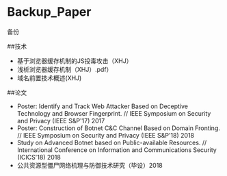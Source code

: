 # Backup_Paper
备份

##技术
- 基于浏览器缓存机制的JS投毒攻击（XHJ）
- 浅析浏览器缓存机制（XHJ）.pdf）
- 域名前置技术概述(XHJ)

##论文
- Poster: Identify and Track Web Attacker Based on Deceptive Technology and Browser Fingerprint. // IEEE Symposium on Security and Privacy (IEEE S&P'17)  2017
- Poster: Construction of Botnet C&C Channel Based on Domain Fronting. // IEEE Symposium on Security and Privacy (IEEE S&P'18) 2018
- Study on Advanced Botnet based on Public-available Resources. // International Conference on Information and Communications Security (ICICS'18) 2018
- 公共资源型僵尸网络机理与防御技术研究（毕设）2018
